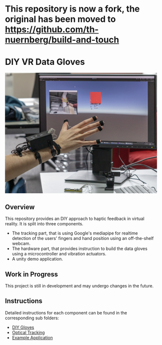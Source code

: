 # This repository is now a fork, the original has been moved to https://github.com/th-nuernberg/build-and-touch
# DIY VR Data Gloves 

![Build and Touch in Action](img/inAction.jpg)

## Overview
This repository provides an DIY approach to haptic feedback in virtual reality.
It is split into three components. 
- The tracking part, that is using Google's mediapipe for realtime detection of the users' fingers and hand position using an off-the-shelf webcam.
- The hardware part, that provides instruction to build the data gloves using a microcontroller and vibration actuators.
- A unity demo application.

## Work in Progress
This project is still in development and may undergo changes in the future.

## Instructions

Detailed instructions for each component can be found in the corresponding sub folders:
- [DIY Gloves](/data_gloves/readme.md)
- [Optical Tracking](/optical_tracking/readme.md)
- [Example Application](/unity_sample/readme.md)



